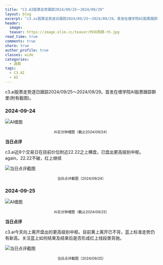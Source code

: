 ```yaml
---
title: "C3.AI股票走势跟踪2024/09/25～2024/09/29"
layout: blog
excerpt: "c3.ai股票走势逐日跟踪2024/09/25～2024/09/29。首发在缠学院AI股票跟踪群里(附有截图)。"
header:
  image: 
  teaser: https://image.olim.cc/teaser/时间周期-th.jpg
read_time: true
comments: true
share: true
author_profile: true
classes: wide
categories:
  - 选股
tags:
  - C3.AI
  - AI
---
```


c3.ai股票走势逐日跟踪2024/09/25～2024/09/29。首发在缠学院AI股票跟踪群里(附有截图)。

### 2024-09-24

![AI缠图](https://image.olim.cc/2024b/AI-20240924-m5-c.png)
<small><center>AI五分钟缠图（截止2024/09/24）</center></small>

**当日点评**

c3.ai近8个交易日在目前价位附近22.22之上横盘，已盘出更高级别中枢。again，22.22不破，红上继续

![当日点评截图](https://image.olim.cc/2024b/AI-20240924-comments-1.jpg)
<small><center>当日点评截图（2024/09/24）</center></small>

### 2024-09-25

![AI缠图](https://image.olim.cc/2024b/AI-20240925-m5-c.png)
<small><center>AI五分钟缠图（截止2024/09/25）</center></small>

**当日点评**

c3.ai今天向上离开盘出的更高级别中枢。目前黄上离开已不背，蓝上标准走势仍有新高。关注蓝上如何结束及结束后是否形成红上线段类背驰。

![当日点评截图](https://image.olim.cc/2024b/AI-20240925-comments-1.jpg)
<small><center>当日点评截图（2024/09/25）</center></small>


